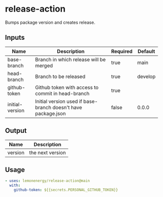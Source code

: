 # release-action

Bumps package version and creates release.

## Inputs

| Name            | Description                                                   | Required | Default |
| --------------- | ------------------------------------------------------------- | -------- | ------- |
| base-branch     | Branch in which release will be merged                        | true     | main    |
| head-branch     | Branch to be released                                         | true     | develop |
| github-token    | Github token with access to commit in head-branch             | true     |         |
| initial-version | Initial version used if base-branch doesn't have package.json | false    | 0.0.0   |

## Output

| Name    | Description      |
| ------- | ---------------- |
| version | the next version |

## Usage

```yml
- uses: lemonenergy/release-action@main
  with:
    github-token: ${{secrets.PERSONAL_GITHUB_TOKEN}}
```
